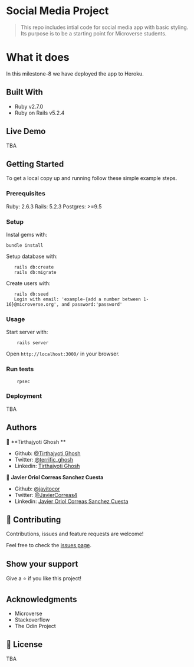 # Social Media Project

> This repo includes intial code for social media app with basic styling. Its purpose is to be a starting point for Microverse students.

# What it does

In this milestone-8 we have deployed the app to Heroku.

## Built With

- Ruby v2.7.0
- Ruby on Rails v5.2.4

## Live Demo

TBA


## Getting Started

To get a local copy up and running follow these simple example steps.

### Prerequisites

Ruby: 2.6.3
Rails: 5.2.3
Postgres: >=9.5

### Setup

Instal gems with:

```
bundle install
```

Setup database with:

```
   rails db:create
   rails db:migrate
```

Create users with:

```
   rails db:seed
   Login with email: 'example-{add a number between 1-16}@microverse.org', and password:'password'
```



### Usage

Start server with:

```
    rails server
```

Open `http://localhost:3000/` in your browser.

### Run tests

```
    rpsec 
```

### Deployment

TBA

## Authors

👤 **Tirthajyoti Ghosh **

- Github: [@Tirthajyoti Ghosh](https://github.com/tirthajyoti-ghosh)
- Twitter: [@terrific_ghosh](https://twitter.com/terrific_ghosh)
- Linkedin: [Tirthajyoti Ghosh](https://www.linkedin.com/in/tirthajyoti-ghosh-370544199/)

👤 **Javier Oriol Correas Sanchez Cuesta**

- Github: [@javitocor](https://github.com/javitocor)
- Twitter: [@JavierCorreas4](https://twitter.com/JavierCorreas4)
- Linkedin: [Javier Oriol Correas Sanchez Cuesta](https://www.linkedin.com/in/javier-correas-sanchez-cuesta-15289482/)


## 🤝 Contributing

Contributions, issues and feature requests are welcome!

Feel free to check the [issues page](issues/).

## Show your support

Give a ⭐️ if you like this project!

## Acknowledgments

- Microverse
- Stackoverflow
- The Odin Project

## 📝 License

TBA

